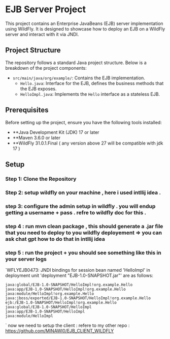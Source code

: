 # EJB Server Project

This project contains an Enterprise JavaBeans (EJB) server implementation using WildFly. It is designed to showcase how to deploy an EJB on a WildFly server and interact with it via JNDI.


## Project Structure

The repository follows a standard Java project structure. Below is a breakdown of the project components:

- `src/main/java/org/example/`: Contains the EJB implementation.
  - `Hello.java`: Interface for the EJB, defines the business methods that the EJB exposes.
  - `HelloImpl.java`: Implements the `Hello` interface as a stateless EJB.

## Prerequisites

Before setting up the project, ensure you have the following tools installed:

- **Java Development Kit (JDK) 17 or later
- **Maven 3.6.0 or later
- **WildFly 31.0.1.Final ( any version above 27 will be compatible with jdk 17  )
## Setup

### Step 1: Clone the Repository
### Step 2: setup wildfly on your machine , here i used intllij idea .
### step 3: configure the admin setup in wildfly . you will endup getting a username + pass . refre to wildfly doc for this . 
### step 4 : run mvn clean package , this should generate a .jar file that you need to deploy to you wildfly deployement => you can ask chat gpt how to do that in intllij idea 
### step 5 : run the project + you should see something like this in your server logs 
`WFLYEJB0473: JNDI bindings for session bean named 'HelloImpl' in deployment unit 'deployment "EJB-1.0-SNAPSHOT.jar"' are as follows:

	java:global/EJB-1.0-SNAPSHOT/HelloImpl!org.example.Hello
	java:app/EJB-1.0-SNAPSHOT/HelloImpl!org.example.Hello
	java:module/HelloImpl!org.example.Hello
	java:jboss/exported/EJB-1.0-SNAPSHOT/HelloImpl!org.example.Hello
	ejb:/EJB-1.0-SNAPSHOT/HelloImpl!org.example.Hello
	java:global/EJB-1.0-SNAPSHOT/HelloImpl
	java:app/EJB-1.0-SNAPSHOT/HelloImpl
	java:module/HelloImpl
`
now we need to setup the client :  refere to my other repo : https://github.com/MINAWI0/EJB_CLIENT_WILDFLY






